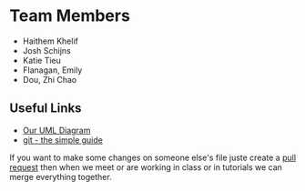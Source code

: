 <html>
<body>
<div class="position_text">
    <h1>Team Members</h1>
    <ul>
      <li>Haithem Khelif</li>
      <li>Josh Schijns</li>
      <li>Katie Tieu</li>
      <li>Flanagan, Emily</li>
      <li>Dou, Zhi Chao</li>
</div>
<div2>
    <h2>Useful Links</h2>
    <ul>
      <li><a href = "https://drive.google.com/file/d/0B-7YCfsgJak_X1NHQWMyWm1oWVE/view?usp=sharing" >Our UML Diagram
      </a></li>
      <li><a href = "http://rogerdudler.github.io/git-guide/" >git - the simple guide </a></li>
    </ul>
</div2>
<div3>
  <p> If you want to make some changes on someone else's file juste create a <a href = "https://help.github.com/articles/creating-a-pull-request/" >pull request</a> then when we meet or are working in class or in tutorials we can merge everything together.</p>
</div3>
</body>
</html>
